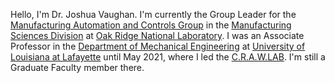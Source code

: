 Hello, I'm Dr. Joshua Vaughan. I'm currently the Group Leader for the [Manufacturing Automation and Controls Group](https://www.ornl.gov/group/manufacturing-automation-and-controls) in the [Manufacturing Sciences Division](https://www.ornl.gov/division/manufacturing-science) at [Oak Ridge National Laboratory](https://ornl.gov). I was an Associate Professor in the [Department of Mechanical Engineering](https://mche.louisiana.edu) at [University of Louisiana at Lafayette](https://louisiana.edu) until May 2021, where I led the [C.R.A.W.LAB](https://userweb.ucs.louisiana.edu/~jev9637/). I'm still a Graduate Faculty member there.
